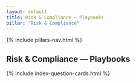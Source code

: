 ```yaml
---
layout: default
title: Risk & Compliance — Playbooks
pillar: "Risk & Compliance"
---
```


{% include pillars-nav.html %}

## Risk & Compliance — Playbooks

{% include index-question-cards.html %}
